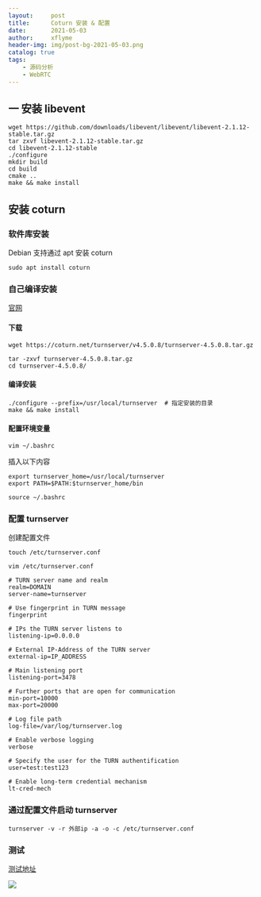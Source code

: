 ```yaml
---
layout:     post
title:      Coturn 安装 & 配置
date:       2021-05-03
author:     xflyme
header-img: img/post-bg-2021-05-03.png
catalog: true
tags:
    - 源码分析
    - WebRTC
---
```



## 一 安装 libevent
```
wget https://github.com/downloads/libevent/libevent/libevent-2.1.12-stable.tar.gz
tar zxvf libevent-2.1.12-stable.tar.gz
cd libevent-2.1.12-stable
./configure
mkdir build
cd build
cmake ..
make && make install
```

## 安装 coturn
### 软件库安装
Debian 支持通过 apt  安装 coturn
```
sudo apt install coturn
```

### 自己编译安装
 [官网](https://coturn.net/turnserver) 
#### 下载

```
wget https://coturn.net/turnserver/v4.5.0.8/turnserver-4.5.0.8.tar.gz

tar -zxvf turnserver-4.5.0.8.tar.gz
cd turnserver-4.5.0.8/
```

#### 编译安装
```
./configure --prefix=/usr/local/turnserver  # 指定安装的目录
make && make install
```

#### 配置环境变量

```
vim ~/.bashrc
```

插入以下内容

```
export turnserver_home=/usr/local/turnserver
export PATH=$PATH:$turnserver_home/bin
```

```
source ~/.bashrc
```

### 配置 turnserver

创建配置文件
```
touch /etc/turnserver.conf

vim /etc/turnserver.conf
```

```
# TURN server name and realm
realm=DOMAIN
server-name=turnserver

# Use fingerprint in TURN message
fingerprint

# IPs the TURN server listens to
listening-ip=0.0.0.0

# External IP-Address of the TURN server
external-ip=IP_ADDRESS

# Main listening port
listening-port=3478

# Further ports that are open for communication
min-port=10000
max-port=20000

# Log file path
log-file=/var/log/turnserver.log

# Enable verbose logging
verbose

# Specify the user for the TURN authentification
user=test:test123

# Enable long-term credential mechanism
lt-cred-mech
```

### 通过配置文件启动 turnserver

```
turnserver -v -r 外部ip -a -o -c /etc/turnserver.conf
```


### 测试
[测试地址](https://webrtc.github.io/samples/src/content/peerconnection/trickle-ice/)

![](Coturn%20%E5%AE%89%E8%A3%85%20&%20%E9%85%8D%E7%BD%AE/%E6%88%AA%E5%B1%8F2021-05-19%20%E4%B8%8B%E5%8D%883.43.07.png)







































